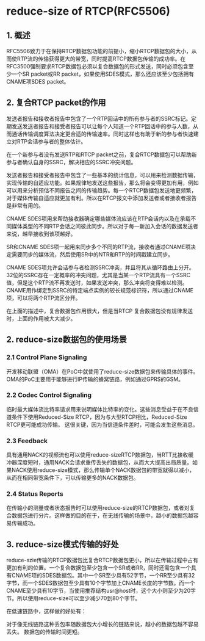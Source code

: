 ﻿# reduce-size of RTCP(RFC5506)


## 1. 概述

RFC5506致力于在保持RTCP数据包功能的前提小，缩小RTCP数据包的大小，从而使RTP流的传输获得更大的带宽，同时提高RTCP数据包传输的成功率。在RFC3500强制要求RTCP数据包必须以复合数据包的形式发送，同时必须包含至少一个SR packet或RR packet，如果使用SDES模式，那么还应该至少包括拥有CNAME项SDES packet。

## 2. 复合RTCP packet的作用

发送者报告和接收者报告中包含了一个RTP回话中的所有参与者的SSRC标记。定期发送发送者报告和接受者报告可以让每个人知道一个RTP回话中的参与人数，从而通话传输调度算法决定更合适的传输速率。同时这样也有助于新的参与者快速建立对RTP会话参与者的整体估计。

在一个新参与者没有发送RTP和RTCP packet之前，复合RTCP数据包可以帮助新参与者确认自身的SSRC，解决相应的SSRC冲突问题。

发送者报告和接受者报告中包含了一些基本的统计信息，可以用来检测数据传输，实现传输的自适应功能。如果规律地发送这些报告，那么将会变得更加有用，例如可以用来分析预估不同报告之间的传输趋势。每一个RTCP数据包发送地更频繁，对于媒体传输自适应就更加有利。所以在RTCP报文中添加发送者或者接收者报告是非常有用的。

CNAME SDES项用来帮助接收器确定哪些媒体流应该在RTP会话内以及在承载不同媒体类型的不同RTP会话之间彼此同步。所以对于每一新加入会话的数据发送者来说，越早接收到该项越好。

SR和CNAME SDES项一起用来同步多个不同的RTP流，接收者通过CNAME项决定需要同步的媒体流，然后使用SR中的NTR和RTP的时间戳建立同步。

CNAME SDES项允许会话参与者检测SSRC冲突，并且将其从循环路由上分开。32位的SSRC存在一定概率的冲突问题，尤其是当某一个RTP流具有一个SSRC值，但是这个RTP流不再发送时，如果发送冲突，那么冲突将变得难以检测。CNAME用作绑定到SSRC的特定端点实例的较长规范标识符，所以通过CNAME项，可以将两个RTP流区分开。

在上面的描述中，复合数据包作用很大，但是当RTCP 复合数据包没有规律发送时，上面的作用被大大减少。

## 2. reduce-size数据包的使用场景

### 2.1 Control Plane Signaling

开发移动联盟（OMA）在PoC中就使用了reduce-size数据包来传输具体的事件。OMA的PoC主要用于能够进行IP传输的蜂窝链路，例如通过GPRS的GSM。

### 2.2 Codec Control Signaling

临时最大媒体流比特率请求用来说明媒体比特率的变化。这些消息受益于在不良信道条件下使用Reduced-Size RTCP，因为与大型RTCP相比，Reduced-Size RTCP更可能成功传输。 这很关键，因为当信道条件差时，可能会发生这些消息。

### 2.3 Feedback

具有通用NACK的视频流也可以使用reduce-sizeRTCP数据包，当RTT比接收缓冲器深度短时，通用NACK会请求重传丢失的数据包，从而大大提高出局质量。如果NACK使用reduce-size模式，那么传输单个NACK数据包的带宽就得以减小，从而在相同带宽条件下，可以传输更多的NACK数据包。

### 2.4 Status Reports

在传输小的测量或者状态报告时可以使用reduce-size的RTCP数据包，或者对复合数据包进行分片。这样做的目的在于，在无线传输的场景中，越小的数据包越容易传输成功。

## 3. reduce-size模式传输的好处

reduce-szie传输的RTCP数据包比复合RTCP数据包更小，所以在传输过程中占有更加有利的位置。一个复合数据包至少包含一个SR或者RR，同时还需包含一个具有CNAME项的SDES数据包。其中一个SR至少具有52字节，一个RR至少具有32字节，而一个SDES数据包至少具有10个字节加上CNAME长度的字节数。而一个CNAME至少具有10字节，当使用推荐结构usr@host时，这个大小则至少为20字节。所以使用reduce-size可以至少减少70到80个字节。

在低速链路中，这样做的好处有：

对于像无线链路这种丢包率随数据包大小增长的链路来说，越小的数据包越不容易丢失。
数据包的传输时间更短。